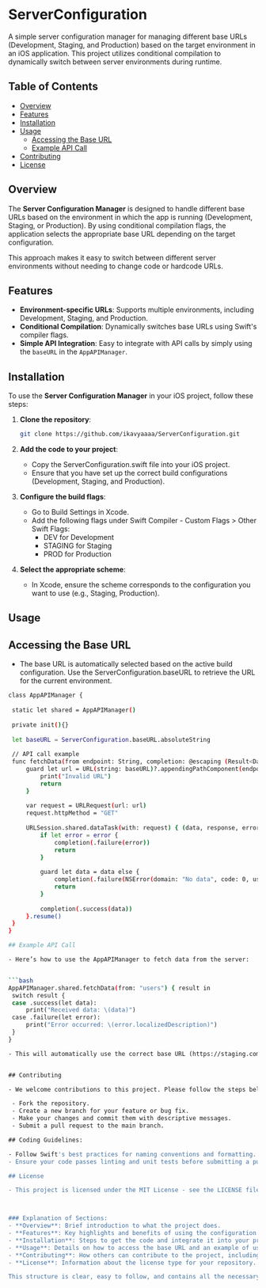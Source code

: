 # ServerConfiguration

A simple server configuration manager for managing different base URLs (Development, Staging, and Production) based on the target environment in an iOS application. This project utilizes conditional compilation to dynamically switch between server environments during runtime.

## Table of Contents

- [Overview](#overview)
- [Features](#features)
- [Installation](#installation)
- [Usage](#usage)
  - [Accessing the Base URL](#accessing-the-base-url)
  - [Example API Call](#example-api-call)
- [Contributing](#contributing)
- [License](#license)

## Overview

The **Server Configuration Manager** is designed to handle different base URLs based on the environment in which the app is running (Development, Staging, or Production). By using conditional compilation flags, the application selects the appropriate base URL depending on the target configuration.

This approach makes it easy to switch between different server environments without needing to change code or hardcode URLs.

## Features

- **Environment-specific URLs**: Supports multiple environments, including Development, Staging, and Production.
- **Conditional Compilation**: Dynamically switches base URLs using Swift's compiler flags.
- **Simple API Integration**: Easy to integrate with API calls by simply using the `baseURL` in the `AppAPIManager`.

## Installation

To use the **Server Configuration Manager** in your iOS project, follow these steps:

1. **Clone the repository**:

   ```bash
   git clone https://github.com/ikavyaaaa/ServerConfiguration.git
   
2. **Add the code to your project**:

   - Copy the ServerConfiguration.swift file into your iOS project.
   - Ensure that you have set up the correct build configurations (Development, Staging, and Production).

3. **Configure the build flags**:

    - Go to Build Settings in Xcode.
    - Add the following flags under Swift Compiler - Custom Flags > Other Swift Flags:
        - DEV for Development
        - STAGING for Staging
        - PROD for Production

3. **Select the appropriate scheme**:

    - In Xcode, ensure the scheme corresponds to the configuration you want to use (e.g., Staging, Production).


## Usage

 ## Accessing the Base URL
 
  - The base URL is automatically selected based on the active build configuration. Use the ServerConfiguration.baseURL to retrieve the URL for the current environment.

   ```bash
   class AppAPIManager {
    
    static let shared = AppAPIManager()
    
    private init(){}
    
    let baseURL = ServerConfiguration.baseURL.absoluteString
    
    // API call example
    func fetchData(from endpoint: String, completion: @escaping (Result<Data, Error>) -> Void) {
        guard let url = URL(string: baseURL)?.appendingPathComponent(endpoint) else {
            print("Invalid URL")
            return
        }
        
        var request = URLRequest(url: url)
        request.httpMethod = "GET"
        
        URLSession.shared.dataTask(with: request) { (data, response, error) in
            if let error = error {
                completion(.failure(error))
                return
            }
            
            guard let data = data else {
                completion(.failure(NSError(domain: "No data", code: 0, userInfo: nil)))
                return
            }
            
            completion(.success(data))
        }.resume()
    }
}

## Example API Call

- Here’s how to use the AppAPIManager to fetch data from the server:


   ```bash
   AppAPIManager.shared.fetchData(from: "users") { result in
    switch result {
    case .success(let data):
        print("Received data: \(data)")
    case .failure(let error):
        print("Error occurred: \(error.localizedDescription)")
    }
}

- This will automatically use the correct base URL (https://staging.com/mobile/api/v1.0/ for Staging) depending on the build configuration.


## Contributing

- We welcome contributions to this project. Please follow the steps below to contribute:

    - Fork the repository.
    - Create a new branch for your feature or bug fix.
    - Make your changes and commit them with descriptive messages.
    - Submit a pull request to the main branch.

## Coding Guidelines:

- Follow Swift's best practices for naming conventions and formatting.
- Ensure your code passes linting and unit tests before submitting a pull request.

## License

- This project is licensed under the MIT License - see the LICENSE file for details.



### Explanation of Sections:
- **Overview**: Brief introduction to what the project does.
- **Features**: Key highlights and benefits of using the configuration manager.
- **Installation**: Steps to get the code and integrate it into your project.
- **Usage**: Details on how to access the base URL and an example of using it for an API call.
- **Contributing**: How others can contribute to the project, including fork/branch guidelines.
- **License**: Information about the license type for your repository.

This structure is clear, easy to follow, and contains all the necessary information for users or contributors.

